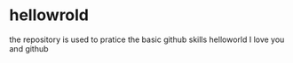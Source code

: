 # hellowrold
the repository is used to pratice the basic github skills
helloworld
I love you and github
